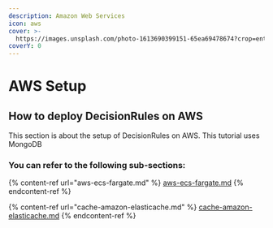 ```yaml
---
description: Amazon Web Services
icon: aws
cover: >-
  https://images.unsplash.com/photo-1613690399151-65ea69478674?crop=entropy&cs=srgb&fm=jpg&ixid=MnwxOTcwMjR8MHwxfHNlYXJjaHw1fHxjb250YWluZXJ8ZW58MHx8fHwxNjUyNjg0MTM5&ixlib=rb-1.2.1&q=85
coverY: 0
---
```


# AWS Setup

## How to deploy DecisionRules on AWS

This section is about the setup of DecisionRules on AWS. This tutorial uses MongoDB

### You can refer to the following sub-sections:

{% content-ref url="aws-ecs-fargate.md" %}
[aws-ecs-fargate.md](aws-ecs-fargate.md)
{% endcontent-ref %}

{% content-ref url="cache-amazon-elasticache.md" %}
[cache-amazon-elasticache.md](cache-amazon-elasticache.md)
{% endcontent-ref %}
